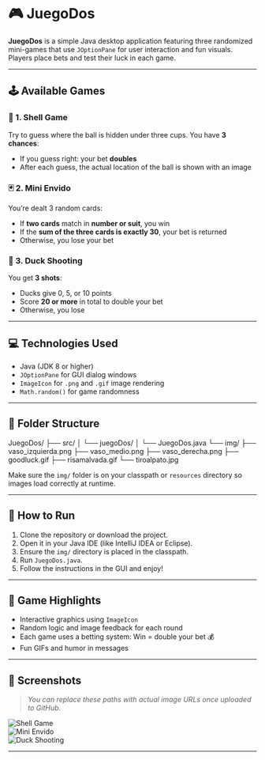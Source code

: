 # 🎮 JuegoDos

**JuegoDos** is a simple Java desktop application featuring three randomized mini-games that use `JOptionPane` for user interaction and fun visuals. Players place bets and test their luck in each game.

---

## 🕹️ Available Games

### 🥤 1. Shell Game
Try to guess where the ball is hidden under three cups. You have **3 chances**:
- If you guess right: your bet **doubles**
- After each guess, the actual location of the ball is shown with an image

### 🃏 2. Mini Envido
You’re dealt 3 random cards:
- If **two cards** match in **number or suit**, you win
- If the **sum of the three cards is exactly 30**, your bet is returned
- Otherwise, you lose your bet

### 🦆 3. Duck Shooting
You get **3 shots**:
- Ducks give 0, 5, or 10 points
- Score **20 or more** in total to double your bet
- Otherwise, you lose

---

## 💻 Technologies Used

- Java (JDK 8 or higher)
- `JOptionPane` for GUI dialog windows
- `ImageIcon` for `.png` and `.gif` image rendering
- `Math.random()` for game randomness

---

## 📁 Folder Structure

JuegoDos/
├── src/
│ └── juegoDos/
│ └── JuegoDos.java
└── img/
├── vaso_izquierda.png
├── vaso_medio.png
├── vaso_derecha.png
├── goodluck.gif
├── risamalvada.gif
└── tiroalpato.jpg

Make sure the `img/` folder is on your classpath or `resources` directory so images load correctly at runtime.

---

## 🚀 How to Run

1. Clone the repository or download the project.
2. Open it in your Java IDE (like IntelliJ IDEA or Eclipse).
3. Ensure the `img/` directory is placed in the classpath.
4. Run `JuegoDos.java`.
5. Follow the instructions in the GUI and enjoy!

---

## 📌 Game Highlights

- Interactive graphics using `ImageIcon`
- Random logic and image feedback for each round
- Each game uses a betting system: Win = double your bet 💰
- Fun GIFs and humor in messages

---

## 📸 Screenshots

> _You can replace these paths with actual image URLs once uploaded to GitHub._

![Shell Game](img/vaso_medio.png)  
![Mini Envido](img/risamalvada.gif)  
![Duck Shooting](img/tiroalpato.jpg)

---

